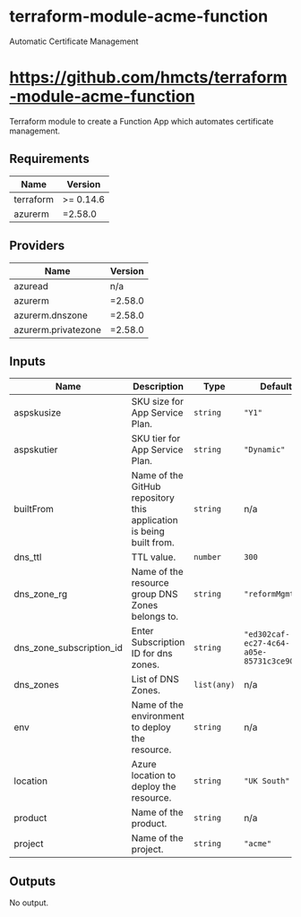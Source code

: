 # terraform-module-acme-function
Automatic Certificate Management
# https://github.com/hmcts/terraform-module-acme-function

Terraform module to create a Function App which automates certificate management.

## Requirements

| Name | Version |
|------|---------|
| terraform | >= 0.14.6 |
| azurerm | =2.58.0 |

## Providers

| Name | Version |
|------|---------|
| azuread | n/a |
| azurerm | =2.58.0 |
| azurerm.dnszone | =2.58.0 |
| azurerm.privatezone | =2.58.0 |

## Inputs

| Name | Description | Type | Default | Required |
|------|-------------|------|---------|:--------:|
| aspskusize | SKU size for App Service Plan. | `string` | `"Y1"` | no |
| aspskutier | SKU tier for App Service Plan. | `string` | `"Dynamic"` | no |
| builtFrom | Name of the GitHub repository this application is being built from. | `string` | n/a | yes |
| dns\_ttl | TTL value. | `number` | `300` | no |
| dns\_zone\_rg | Name of the resource group DNS Zones belongs to. | `string` | `"reformMgmtRG"` | no |
| dns\_zone\_subscription\_id | Enter Subscription ID for dns zones. | `string` | `"ed302caf-ec27-4c64-a05e-85731c3ce90e"` | no |
| dns\_zones | List of DNS Zones. | `list(any)` | n/a | yes |
| env | Name of the environment to deploy the resource. | `string` | n/a | yes |
| location | Azure location to deploy the resource. | `string` | `"UK South"` | no |
| product | Name of the product. | `string` | n/a | yes |
| project | Name of the project. | `string` | `"acme"` | no |

## Outputs

No output.

